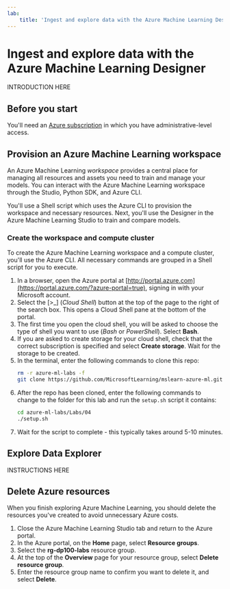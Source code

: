```yaml
---
lab:
    title: 'Ingest and explore data with the Azure Machine Learning Designer'
---
```


# Ingest and explore data with the Azure Machine Learning Designer

INTRODUCTION HERE

## Before you start

You'll need an [Azure subscription](https://azure.microsoft.com/free) in which you have administrative-level access.

## Provision an Azure Machine Learning workspace

An Azure Machine Learning *workspace* provides a central place for managing all resources and assets you need to train and manage your models. You can interact with the Azure Machine Learning workspace through the Studio, Python SDK, and Azure CLI. 

You'll use a Shell script which uses the Azure CLI to provision the workspace and necessary resources. Next, you'll use the Designer in the Azure Machine Learning Studio to train and compare models.

### Create the workspace and compute cluster

To create the Azure Machine Learning workspace and a compute cluster, you'll use the Azure CLI. All necessary commands are grouped in a Shell script for you to execute.
1. In a browser, open the Azure portal at [http://portal.azure.com](https://portal.azure.com/?azure-portal=true), signing in with your Microsoft account.
1. Select the [>_] (*Cloud Shell*) button at the top of the page to the right of the search box. This opens a Cloud Shell pane at the bottom of the portal.
1. The first time you open the cloud shell, you will be asked to choose the type of shell you want to use (*Bash* or *PowerShell*). Select **Bash**.
1. If you are asked to create storage for your cloud shell, check that the correct subscription is specified and select **Create storage**. Wait for the storage to be created.
1. In the terminal, enter the following commands to clone this repo:
    ```bash
    rm -r azure-ml-labs -f
    git clone https://github.com/MicrosoftLearning/mslearn-azure-ml.git azure-ml-labs
    ```
1. After the repo has been cloned, enter the following commands to change to the folder for this lab and run the `setup.sh` script it contains:
    ```bash
    cd azure-ml-labs/Labs/04
    ./setup.sh
    ```
1. Wait for the script to complete - this typically takes around 5-10 minutes. 

## Explore Data Explorer

INSTRUCTIONS HERE

## Delete Azure resources

When you finish exploring Azure Machine Learning, you should delete the resources you've created to avoid unnecessary Azure costs.

1. Close the Azure Machine Learning Studio tab and return to the Azure portal.
1. In the Azure portal, on the **Home** page, select **Resource groups**.
1. Select the **rg-dp100-labs** resource group.
1. At the top of the **Overview** page for your resource group, select **Delete resource group**. 
1. Enter the resource group name to confirm you want to delete it, and select **Delete**.